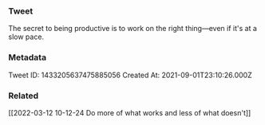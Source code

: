 ### Tweet
The secret to being productive is to work on the right thing—even if it's at a slow pace.

### Metadata
Tweet ID: 1433205637475885056
Created At: 2021-09-01T23:10:26.000Z

### Related
[[2022-03-12 10-12-24 Do more of what works and less of what doesn't]]

